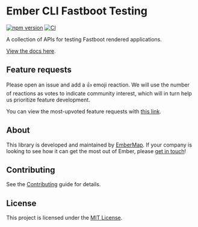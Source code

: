 # Ember CLI Fastboot Testing

[![npm version](https://img.shields.io/npm/v/ember-cli-fastboot-testing.svg)](http://badge.fury.io/js/ember-cli-fastboot-testing)
[![CI](https://github.com/embermap/ember-cli-fastboot-testing/actions/workflows/ci.yml/badge.svg)](https://github.com/embermap/ember-cli-fastboot-testing/actions/workflows/ci.yml)

A collection of APIs for testing Fastboot rendered applications.

[View the docs here](https://embermap.github.io/ember-cli-fastboot-testing/).

## Feature requests

Please open an issue and add a :+1: emoji reaction. We will use the number of reactions as votes to indicate community interest, which will in turn help us prioritize feature development.

You can view the most-upvoted feature requests with [this link](https://github.com/embermap/ember-cli-fastboot-testing/issues?utf8=✓&q=is%3Aissue+is%3Aopen+label%3A%22Feature+%2F+Enhancement%22+sort%3Areactions-%2B1-desc).

## About

This library is developed and maintained by [EmberMap](https://embermap.com/). If your company is looking to see how it can get the most out of Ember, please [get in touch](mailto:info@embermap.com)!

## Contributing

See the [Contributing](CONTRIBUTING.md) guide for details.

## License

This project is licensed under the [MIT License](LICENSE.md).
